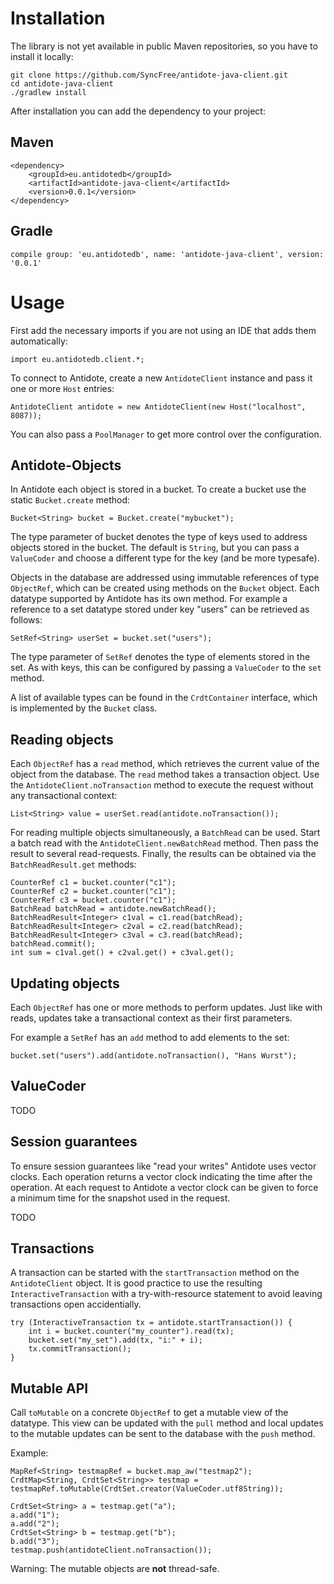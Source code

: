 # Installation

The library is not yet available in public Maven repositories, so you have to install it locally:

	git clone https://github.com/SyncFree/antidote-java-client.git
	cd antidote-java-client
	./gradlew install

After installation you can add the dependency to your project:


## Maven

	<dependency>
		<groupId>eu.antidotedb</groupId>
		<artifactId>antidote-java-client</artifactId>
		<version>0.0.1</version>
	</dependency>

## Gradle


	compile group: 'eu.antidotedb', name: 'antidote-java-client', version: '0.0.1'


# Usage

First add the necessary imports if you are not using an IDE that adds them automatically:

    import eu.antidotedb.client.*;

To connect to Antidote, create a new `AntidoteClient` instance and pass it one or more `Host` entries:

    AntidoteClient antidote = new AntidoteClient(new Host("localhost", 8087));

You can also pass a `PoolManager` to get more control over the configuration.

## Antidote-Objects

In Antidote each object is stored in a bucket.
To create a bucket use the static `Bucket.create` method:

    Bucket<String> bucket = Bucket.create("mybucket");

The type parameter of bucket denotes the type of keys used to address objects stored in the bucket.
The default is `String`, but you can pass a `ValueCoder` and choose a different type for the key (and be more typesafe).

Objects in the database are addressed using immutable references of type `ObjectRef`, which can be created using methods on the `Bucket` object.
Each datatype supported by Antidote has its own method.
For example a reference to a set datatype stored under key "users" can be retrieved as follows:

    SetRef<String> userSet = bucket.set("users");

The type parameter of `SetRef` denotes the type of elements stored in the set.
As with keys, this can be configured by passing a `ValueCoder` to the `set` method.

A list of available types can be found in the `CrdtContainer` interface, which is implemented by the `Bucket` class.


## Reading objects

Each `ObjectRef` has a `read` method, which retrieves the current value of the object from the database.
The `read` method takes a transaction object.
Use the `AntidoteClient.noTransaction` method to execute the request without any transactional context:

    List<String> value = userSet.read(antidote.noTransaction());


For reading multiple objects simultaneously, a `BatchRead` can be used.
Start a batch read with the `AntidoteClient.newBatchRead` method.
Then pass the result to several read-requests.
Finally, the results can be obtained via the `BatchReadResult.get` methods:

    CounterRef c1 = bucket.counter("c1");
    CounterRef c2 = bucket.counter("c1");
    CounterRef c3 = bucket.counter("c1");
    BatchRead batchRead = antidote.newBatchRead();
    BatchReadResult<Integer> c1val = c1.read(batchRead);
    BatchReadResult<Integer> c2val = c2.read(batchRead);
    BatchReadResult<Integer> c3val = c3.read(batchRead);
    batchRead.commit();
    int sum = c1val.get() + c2val.get() + c3val.get();

## Updating objects

Each `ObjectRef` has one or more methods to perform updates.
Just like with reads, updates take a transactional context as their first parameters.

For example a `SetRef` has an `add` method to add elements to the set:

    bucket.set("users").add(antidote.noTransaction(), "Hans Wurst");


## ValueCoder

TODO



## Session guarantees

To ensure session guarantees like "read your writes" Antidote uses vector clocks.
Each operation returns a vector clock indicating the time after the operation.
At each request to Antidote a vector clock can be given to force a minimum time for the snapshot used in the request.

TODO



## Transactions


A transaction can be started with the `startTransaction` method on the `AntidoteClient` object.
It is good practice to use the resulting `InteractiveTransaction` with a try-with-resource statement to avoid leaving transactions open accidentially.

    try (InteractiveTransaction tx = antidote.startTransaction()) {
        int i = bucket.counter("my_counter").read(tx);
        bucket.set("my_set").add(tx, "i:" + i);
        tx.commitTransaction();
    }

## Mutable API

Call `toMutable` on a concrete `ObjectRef` to get a mutable view of the datatype.
This view can be updated with the `pull` method and local updates to the mutable updates can be sent to the database with the `push` method.

Example:

    MapRef<String> testmapRef = bucket.map_aw("testmap2");
    CrdtMap<String, CrdtSet<String>> testmap = testmapRef.toMutable(CrdtSet.creator(ValueCoder.utf8String));

    CrdtSet<String> a = testmap.get("a");
    a.add("1");
    a.add("2");
    CrdtSet<String> b = testmap.get("b");
    b.add("3");
    testmap.push(antidoteClient.noTransaction());


Warning: The mutable objects are **not** thread-safe.

<!--
# Configuration File

Antidote Java Client requires a configuration file whoch provides information about the Hostname
and Port number of the database to connect to.

A default configuration file can be generated using the `AntidoteConfigManager.generateDefaultConfig()` method.
the default configuration file (config.xml) would be generated in the `user.dir`.

You can also specify the configuration file path using the methods of `AntidoteConfigManager` class.

# Usage

To connect to Antidote, you need to instantiate an object of `AntidoteClient` class. To get an object of AntidoteClient
class, you need to get a `PoolManager` which handles the connection to the Antidote Database Engine.

Sample usage of instantiating connection to Antidote:
~~~~
String configFilePath = "config.xml"
antidotePoolManager = new PoolManager(20, 5, configFilePath);
antidoteClient = new AntidoteClient(antidotePoolManager);
~~~~

## AntidoteClient

Objects in the database are addressed using immutable references of type [[AntidoteObject]], which can be retrieved using
methods on the AntidoteClient object.
Each datatype supported by Antidote has its own method.
For example a reference to a set datatype stored under key "users" in a specified bucket can be retrieved as follows:

    RWSetRef  userSetRef = antidoteClient.rwSetRef("users", bucket);
    AntidoteOuterRWSet userSetRef.createAntidoteRWSet();

## Reading Objects

Depending on the object type, every object has a getValue(), getValues(), or getValueList() method to fetch its values.
The result is returned as a String or a Set of Strings.

    userSetRef.readDatabase();
    Set<String> setValues = userSetRef.getValues();

## Updating Objects

Objects are updated by creating an AntidoteTransaction object which is then passed as a parameter to the update method of
the specified object.

    AntidoteTransaction tx = antidoteClient.createStaticTransaction();
    userSet.addElement("UserTest", tx);
    tx.commitTransaction();
    tx.close();

-->